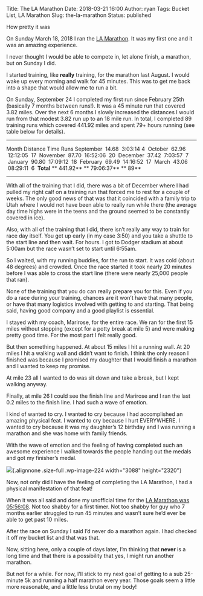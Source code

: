 Title: The LA Marathon
Date: 2018-03-21 16:00
Author: ryan
Tags: Bucket List, LA Marathon
Slug: the-la-marathon
Status: published

How pretty it was

On Sunday March 18, 2018 I ran the [LA Marathon](https://www.lamarathon.com). It was my first one and it was an amazing experience.

I never thought I would be able to compete in, let alone finish, a marathon, but on Sunday I did.

I started training, like **really** training, for the marathon last August. I would wake up every morning and walk for 45 minutes. This was to get me back into a shape that would allow me to run a bit.

On Sunday, September 24 I completed my first run since February 25th (basically 7 months between runs!). It was a 45 minute run that covered 3.82 miles. Over the next 6 months I slowly increased the distances I would run from that modest 3.82 run up to an 18 mile run. In total, I completed 89 training runs which covered 441.92 miles and spent 79+ hours running (see table below for details).

  ------------ ------------- --------------- ---------
  Month          Distance         Time         Runs
  September        14.68         3:03:14         4
   October         62.96         12:12:05        17
   November        87.70         16:52:06        20
   December        37.42         7:03:57         7
   January         90.80         17:09:12        18
   February        69.49         14:16:52        17
   March           43.06         08:29:11        6
   **Total**    ** 441.92**   ** 79:06:37**   ** 89**
  ------------ ------------- --------------- ---------

With all of the training that I did, there was a bit of December where I had pulled my right calf on a training run that forced me to rest for a couple of weeks. The only good news of that was that it coincided with a family trip to Utah where I would not have been able to really run while there (the average day time highs were in the teens and the ground seemed to be constantly covered in ice).

Also, with all of the training that I did, there isn’t really any way to train for race day itself. You get up early (in my case 3:50) and you take a shuttle to the start line and then wait. For hours. I got to Dodger stadium at about 5:00am but the race wasn’t set to start until 6:55am.

So I waited, with my running buddies, for the run to start. It was cold (about 48 degrees) and crowded. Once the race started it took nearly 20 minutes before I was able to cross the start line (there were nearly 25,000 people that ran).

None of the training that you do can really prepare you for this. Even if you do a race during your training, chances are it won’t have that many people, or have that many logistics involved with getting to and starting. That being said, having good company and a good playlist is essential.

I stayed with my coach, Marirose, for the entire race. We ran for the first 15 miles without stopping (except for a potty break at mile 5) and were making pretty good time. For the most part I felt really good.

But then something happened. At about 15 miles I hit a running wall. At 20 miles I hit a walking wall and didn’t want to finish. I think the only reason I finished was because I promised my daughter that I would finish a marathon and I wanted to keep my promise.

At mile 23 all I wanted to do was sit down and take a break, but I kept walking anyway.

Finally, at mile 26 I could see the finish line and Marirose and I ran the last 0.2 miles to the finish line. I had such a wave of emotion.

I kind of wanted to cry. I wanted to cry because I had accomplished an amazing physical feat. I wanted to cry because I hurt EVERYWHERE. I wanted to cry because it was my daughter’s 12 birthday and I was running a marathon and she was home with family friends.

With the wave of emotion and the feeling of having completed such an awesome experience I walked towards the people handing out the medals and got my finisher’s medal.

![](/images/uploads/2018/03/IMG_9370.jpg){.alignnone .size-full .wp-image-224 width="3088" height="2320"}

Now, not only did I have the feeling of completing the LA Marathon, I had a physical manifestation of that feat!

When it was all said and done my unofficial time for the [LA Marathon was 05:56:08](https://www.trackshackresults.com/lamarathon/results/2018/mar_results.php?Link=14&Type=2&Div=F&Ind=4). Not too shabby for a first timer. Not too shabby for guy who 7 months earlier struggled to run 45 minutes and wasn’t sure he’d ever be able to get past 10 miles.

After the race on Sunday I said I’d never do a marathon again. I had checked it off my bucket list and that was that.

Now, sitting here, only a couple of days later, I’m thinking that **never** is a long time and that there is a possibility that yes, I might run another marathon.

But not for a while. For now, I’ll stick to my next goal of getting to a sub 25-minute 5k and running a half marathon every year. Those goals seem a little more reasonable, and a little less brutal on my body!

